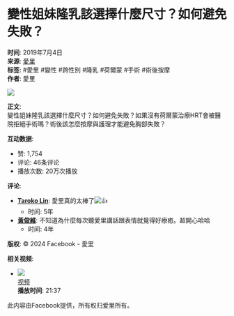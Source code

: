 # 變性姐妹隆乳該選擇什麼尺寸？如何避免失敗？

**时间**: 2019年7月4日  
**来源**: [愛里](https://www.facebook.com/Allie1118)  
**标签**: #愛里 #變性 #跨性別 #隆乳 #荷爾蒙 #手術 #術後按摩  
**作者**: 愛里  

![](https://scontent-sjc3-1.xx.fbcdn.net/v/t15.5256-10/65556913_387907175173995_1202213560067817472_n.jpg?stp=dst-jpg_s960x960_tt6&_nc_cat=102&ccb=1-7&_nc_sid=50ce42&_nc_ohc=L89PqDLQ9S4Q7kNvgFZ4Lq7&_nc_zt=23&_nc_ht=scontent-sjc3-1.xx&_nc_gid=Az-AIiD8L8CQ8KmKQl8Ejxk&oh=00_AYDXAhfhHCMWUP_j6rMlrQCgp-R5zC3J5n7tLEX9Tma7lg&oe=679562B1)

**正文**:  
變性姐妹隆乳該選擇什麼尺寸？如何避免失敗？如果沒有荷爾蒙治療HRT會被醫院拒絕手術嗎？術後該怎麼按摩與護理才能避免胸部失敗？

**互动数据**:  
- 赞: 1,754  
- 评论: 46条评论  
- 播放次数: 20万次播放  

**评论**:  
- **[Taroko Lin](https://www.facebook.com/taroko.lin?comment_id=Y29tbWVudDoyNDE4ODQxMzMxNzE1NTY5XzI0MTg5MzU3NDgzNzI3OTQ%3D&__tn__=R)**: 愛里真的太棒了![👍](https://static.xx.fbcdn.net/images/emoji.php/v9/tfc/1/16/1f44d.png)  
  - 时间: 5年  
- **[黃俊維](https://www.facebook.com/people/%E9%BB%83%E4%BF%8A%E7%B6%AD/100001467598552/?comment_id=Y29tbWVudDoyNDE4ODQxMzMxNzE1NTY5XzI2MTMzODk0OTIyNjA3NTE%3D&__tn__=R)**: 不知道為什麼每次聽愛里講話跟表情就覺得好療癒。超開心哈哈  
  - 时间: 4年  

**版权**: © 2024 Facebook - 愛里  

**相关视频**:  
- ![](https://scontent-sjc3-1.xx.fbcdn.net/v/t15.5256-10/472511723_938750831655914_5117143387478852981_n.jpg?stp=dst-jpg_s640x640_tt6&_nc_cat=101&ccb=1-7&_nc_sid=7965db&_nc_ohc=Br0umi19398Q7kNvgE_LEY8&_nc_zt=23&_nc_ht=scontent-sjc3-1.xx&_nc_gid=ALpFq0HSMESnCWdft9SHjAs&oh=00_AYAyjSLUaahyd10EMPtaPTcWe36EPRqkza82FrIbQnwaAA&oe=67956ABB)  
  [视频](https://www.facebook.com/Allie1118/videos/567628472780476/?__so__=permalink&__cft__[0]=AZU49bSNs-uY7x6Z9_4POpE2JAkfQOAeT-eJLlq3Uu6rOaChGQMt4iwjwyD7wCxI1a5xLr_3Jrnpiop6d8WVFOnHdUbrfmzTr5_oD7uAQVBDRW900Lj52rYyVbi2W84kQRgSJTyR4Sk-OYcr0PUnkLC0iA4IdYZBm1Qms0CcQD8zrw)  
  **播放时间**: 21:37  

此内容由Facebook提供，所有权归爱里所有。
<!-- tcd_original_link https://www.facebook.com/Allie1118/videos/%E8%AE%8A%E6%80%A7%E5%A7%90%E5%A6%B9%E9%9A%86%E4%B9%B3%E8%A9%B2%E9%81%B8%E6%93%87%E4%BB%80%E9%BA%BC%E5%B0%BA%E5%AF%B8%E5%A6%82%E4%BD%95%E9%81%BF%E5%85%8D%E5%A4%B1%E6%95%97/387905535174159/?locale=zh_CN -->
